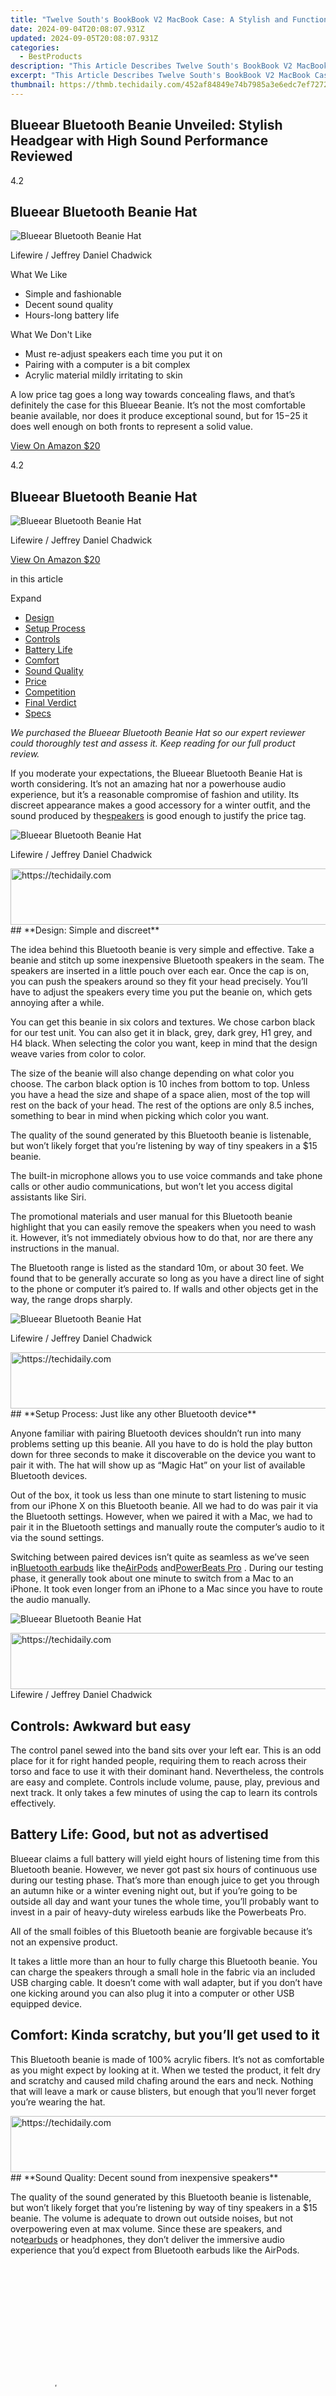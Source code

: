 ```yaml
---
title: "Twelve South's BookBook V2 MacBook Case: A Stylish and Functional Review"
date: 2024-09-04T20:08:07.931Z
updated: 2024-09-05T20:08:07.931Z
categories:
  - BestProducts
description: "This Article Describes Twelve South's BookBook V2 MacBook Case: A Stylish and Functional Review"
excerpt: "This Article Describes Twelve South's BookBook V2 MacBook Case: A Stylish and Functional Review"
thumbnail: https://thmb.techidaily.com/452af84849e74b7985a3e6edc7ef7272ddba7eb347d5e3359e01777aab493b95.png
---
```


## Blueear Bluetooth Beanie Unveiled: Stylish Headgear with High Sound Performance Reviewed

4.2

## Blueear Bluetooth Beanie Hat

![Blueear Bluetooth Beanie Hat](https://www.lifewire.com/thmb/doY_zCxSysBLDibywXLN58DqFNo=/1000x1000/filters:no_upscale():max_bytes(150000):strip_icc():format(webp)/02LW4159779_HeroSquare-d9847be4cedf4a279be58a3ffe96bd06.jpg)

 Lifewire / Jeffrey Daniel Chadwick

 What We Like

* Simple and fashionable
* Decent sound quality
* Hours-long battery life

 What We Don't Like

* Must re-adjust speakers each time you put it on
* Pairing with a computer is a bit complex
* Acrylic material mildly irritating to skin

 A low price tag goes a long way towards concealing flaws, and that’s definitely the case for this Blueear Beanie. It’s not the most comfortable beanie available, nor does it produce exceptional sound, but for $15-$25 it does well enough on both fronts to represent a solid value.

[View On Amazon $20](https://www.amazon.com/dp/B00XL5UPP6?tag=lifewire-onsite-prod-20&ascsubtag=4774395%7Cnd41f1c076c6545559b4fa19e760871e519%7CB00XL5UPP6)

4.2

## Blueear Bluetooth Beanie Hat

![Blueear Bluetooth Beanie Hat](https://www.lifewire.com/thmb/AjDXKp_HcU3-156-Y8LLC7h-Ppc=/450x450/filters:no_upscale():max_bytes(150000):strip_icc():format(webp)/02LW4159779_HeroSquare-d9847be4cedf4a279be58a3ffe96bd06.jpg)

 Lifewire / Jeffrey Daniel Chadwick

[View On Amazon $20](https://www.amazon.com/dp/B00XL5UPP6?tag=lifewire-onsite-prod-20&ascsubtag=4774395%7Cnd41f1c076c6545559b4fa19e760871e519%7CB00XL5UPP6)

 in this article

 Expand

* [Design](https://www.lifewire.com/#toc-design-simple-and-discreet)
* [Setup Process](https://www.lifewire.com/#toc-setup-process-just-like-any-other-bluetooth-device)
* [Controls](https://www.lifewire.com/#toc-controls-awkward-but-easy)
* [Battery Life](https://www.lifewire.com/#toc-battery-life-good-but-not-as-advertised)
* [Comfort](https://www.lifewire.com/#toc-comfort-kinda-scratchy-but-youll-get-used-to-it)
* [Sound Quality](https://www.lifewire.com/#toc-sound-quality-decent-sound-from-inexpensive-speakers)
* [Price](https://www.lifewire.com/#toc-price-inexpensive-enough-to-take-a-chance-on)
* [Competition](https://www.lifewire.com/#toc-blueear-bluetooth-beanie-hat-vs-rotibox-bluetooth-beanie-hat)
* [Final Verdict](https://www.lifewire.com/#toc-final-verdict)
* [Specs](https://www.lifewire.com/#toc-full-spec)

 _We purchased the Blueear Bluetooth Beanie Hat so our expert reviewer could thoroughly test and assess it. Keep reading for our full product review._

 If you moderate your expectations, the Blueear Bluetooth Beanie Hat is worth considering. It’s not an amazing hat nor a powerhouse audio experience, but it’s a reasonable compromise of fashion and utility. Its discreet appearance makes a good accessory for a winter outfit, and the sound produced by the[speakers](https://www.lifewire.com/all-about-speakers-4125129) is good enough to justify the price tag.

![Blueear Bluetooth Beanie Hat](https://www.lifewire.com/thmb/IcCCPdp0TK1sbRWzr9VsPydtSLY=/1500x0/filters:no_upscale():max_bytes(150000):strip_icc():format(webp)/02LW4159779_05-73c2b4a42b6b43f48ac4d02283d02657.jpg)

 Lifewire / Jeffrey Daniel Chadwick

<!-- affiliate ads begin -->
<a href="https://aligracehair.sjv.io/c/5597632/1925489/19272" target="_top" id="1925489">
  <img src="//a.impactradius-go.com/display-ad/19272-1925489" border="0" alt="https://techidaily.com" width="728" height="90"/>
</a>
<img height="0" width="0" src="https://aligracehair.sjv.io/i/5597632/1925489/19272" style="position:absolute;visibility:hidden;" border="0" />
<!-- affiliate ads end -->
## **Design: Simple and discreet**

 The idea behind this Bluetooth beanie is very simple and effective. Take a beanie and stitch up some inexpensive Bluetooth speakers in the seam. The speakers are inserted in a little pouch over each ear. Once the cap is on, you can push the speakers around so they fit your head precisely. You’ll have to adjust the speakers every time you put the beanie on, which gets annoying after a while.

 You can get this beanie in six colors and textures. We chose carbon black for our test unit. You can also get it in black, grey, dark grey, H1 grey, and H4 black. When selecting the color you want, keep in mind that the design weave varies from color to color.

 The size of the beanie will also change depending on what color you choose. The carbon black option is 10 inches from bottom to top. Unless you have a head the size and shape of a space alien, most of the top will rest on the back of your head. The rest of the options are only 8.5 inches, something to bear in mind when picking which color you want.

 The quality of the sound generated by this Bluetooth beanie is listenable, but won’t likely forget that you’re listening by way of tiny speakers in a $15 beanie.

 The built-in microphone allows you to use voice commands and take phone calls or other audio communications, but won’t let you access digital assistants like Siri.

 The promotional materials and user manual for this Bluetooth beanie highlight that you can easily remove the speakers when you need to wash it. However, it’s not immediately obvious how to do that, nor are there any instructions in the manual.

 The Bluetooth range is listed as the standard 10m, or about 30 feet. We found that to be generally accurate so long as you have a direct line of sight to the phone or computer it’s paired to. If walls and other objects get in the way, the range drops sharply.

![Blueear Bluetooth Beanie Hat](https://www.lifewire.com/thmb/3aVPDXCbn533gdsOOMrbCMHgUo8=/1500x0/filters:no_upscale():max_bytes(150000):strip_icc():format(webp)/02LW4159779_02-39d07d95367d404e8e36d49ecd0f6aaa.jpg)

 Lifewire / Jeffrey Daniel Chadwick

<!-- affiliate ads begin -->
<a href="https://appsumo.8odi.net/c/5597632/2068412/7443" target="_top" id="2068412">
  <img src="//a.impactradius-go.com/display-ad/7443-2068412" border="0" alt="https://techidaily.com" width="728" height="90"/>
</a>
<img height="0" width="0" src="https://appsumo.8odi.net/i/5597632/2068412/7443" style="position:absolute;visibility:hidden;" border="0" />
<!-- affiliate ads end -->
## **Setup Process: Just like any other Bluetooth device**

 Anyone familiar with pairing Bluetooth devices shouldn’t run into many problems setting up this beanie. All you have to do is hold the play button down for three seconds to make it discoverable on the device you want to pair it with. The hat will show up as “Magic Hat” on your list of available Bluetooth devices.

 Out of the box, it took us less than one minute to start listening to music from our iPhone X on this Bluetooth beanie. All we had to do was pair it via the Bluetooth settings. However, when we paired it with a Mac, we had to pair it in the Bluetooth settings and manually route the computer’s audio to it via the sound settings.

 Switching between paired devices isn’t quite as seamless as we’ve seen in[Bluetooth earbuds](https://www.lifewire.com/best-wireless-earbuds-4140480) like the[AirPods](https://www.lifewire.com/apple-airpods-review-4589511) and[PowerBeats Pro](https://www.lifewire.com/beats-powerbeats-pro-review-4694361) . During our testing phase, it generally took about one minute to switch from a Mac to an iPhone. It took even longer from an iPhone to a Mac since you have to route the audio manually.

![Blueear Bluetooth Beanie Hat](https://www.lifewire.com/thmb/vDgOpMTjzx4rXxlDNddSrWYNiDA=/1500x0/filters:no_upscale():max_bytes(150000):strip_icc():format(webp)/02LW4159779_06-ea3ea611fbf8423e9221af228b7c37e4.jpg)

<!-- affiliate ads begin -->
<a href="https://appsumo.8odi.net/c/5597632/2068408/7443" target="_top" id="2068408">
  <img src="//a.impactradius-go.com/display-ad/7443-2068408" border="0" alt="https://techidaily.com" width="728" height="90"/>
</a>
<img height="0" width="0" src="https://appsumo.8odi.net/i/5597632/2068408/7443" style="position:absolute;visibility:hidden;" border="0" />
<!-- affiliate ads end -->
 Lifewire / Jeffrey Daniel Chadwick

## **Controls: Awkward but easy**

 The control panel sewed into the band sits over your left ear. This is an odd place for it for right handed people, requiring them to reach across their torso and face to use it with their dominant hand. Nevertheless, the controls are easy and complete. Controls include volume, pause, play, previous and next track. It only takes a few minutes of using the cap to learn its controls effectively.

## **Battery Life: Good, but not as advertised**

 Blueear claims a full battery will yield eight hours of listening time from this Bluetooth beanie. However, we never got past six hours of continuous use during our testing phase. That’s more than enough juice to get you through an autumn hike or a winter evening night out, but if you’re going to be outside all day and want your tunes the whole time, you’ll probably want to invest in a pair of heavy-duty wireless earbuds like the Powerbeats Pro.

 All of the small foibles of this Bluetooth beanie are forgivable because it’s not an expensive product.

 It takes a little more than an hour to fully charge this Bluetooth beanie. You can charge the speakers through a small hole in the fabric via an included USB charging cable. It doesn’t come with wall adapter, but if you don’t have one kicking around you can also plug it into a computer or other USB equipped device.

## **Comfort: Kinda scratchy, but you’ll get used to it**

 This Bluetooth beanie is made of 100% acrylic fibers. It’s not as comfortable as you might expect by looking at it. When we tested the product, it felt dry and scratchy and caused mild chafing around the ears and neck. Nothing that will leave a mark or cause blisters, but enough that you’ll never forget you’re wearing the hat.

<!-- affiliate ads begin -->
<a href="https://aligracehair.sjv.io/c/5597632/1902309/19272" target="_top" id="1902309">
  <img src="//a.impactradius-go.com/display-ad/19272-1902309" border="0" alt="https://techidaily.com" width="728" height="90"/>
</a>
<img height="0" width="0" src="https://aligracehair.sjv.io/i/5597632/1902309/19272" style="position:absolute;visibility:hidden;" border="0" />
<!-- affiliate ads end -->
## **Sound Quality: Decent sound from inexpensive speakers**

 The quality of the sound generated by this Bluetooth beanie is listenable, but won’t likely forget that you’re listening by way of tiny speakers in a $15 beanie. The volume is adequate to drown out outside noises, but not overpowering even at max volume. Since these are speakers, and not[earbuds](https://www.lifewire.com/best-earbuds-4045320) or headphones, they don’t deliver the immersive audio experience that you’d expect from Bluetooth earbuds like the AirPods.

<!-- affiliate ads begin -->
<span id="1977004">
					<video width="128" height="480" style="cursor:pointer"
           poster="//a.impactradius-go.com/display-clicktoplayimage/1977004.png"
           onclick="if(!this.playClicked){this.play();this.setAttribute('controls',true);this.playClicked=true;}">
	   <source src="//a.impactradius-go.com/display-ad/22993-1977004">
	   <img src="//a.impactradius-go.com/display-clicktoplayimage/1977004.png" style="border: none; height: 100%; width: 100%; object-fit: contain">
	</video>
	<div style="width:80px;text-align:center"><a href="javascript:window.open(decodeURIComponent('https%3A%2F%2Fhomestyler.sjv.io%2Fc%2F5597632%2F1977004%2F22993'), '_blank');void(0);">Click here</a></div>
</span>
<img height="0" width="0" src="https://imp.pxf.io/i/5597632/1977004/22993" style="position:absolute;visibility:hidden;" border="0" />
<!-- affiliate ads end -->
## **Price: Inexpensive enough to take a chance on**

 All of the small foibles of this Bluetooth beanie are forgivable because it’s not an expensive product. Depending on the color you get, expect to pay between $15 and $25, with grey being the most expensive.

<!-- affiliate ads begin -->
<a href="https://appsumo.8odi.net/c/5597632/2123728/7443" target="_top" id="2123728">
  <img src="//a.impactradius-go.com/display-ad/7443-2123728" border="0" alt="https://techidaily.com" width="728" height="90"/>
</a>
<img height="0" width="0" src="https://appsumo.8odi.net/i/5597632/2123728/7443" style="position:absolute;visibility:hidden;" border="0" />
<!-- affiliate ads end -->
## **Blueear Bluetooth Beanie Hat vs. Rotibox Bluetooth Beanie Hat**

 We tested this wireless beanie side by side with the Rotibox Bluetooth Beanie Hat and the two are about comparable in design and function. But the Rotibox is a good deal more comfortable, and it produces better sound. The best thing Blueear has going for it is that it’s the least expensive wireless music beanie we reviewed.

[Rotibox Bluetooth Beanie Hat Review](https://www.lifewire.com/rotibox-bluetooth-beanie-hat-review-4774412)

 Final Verdict

 **If you’re looking for a superior, comfortable winter beanie or a powerful audio experience, this is not the product for you.**

 However, if you’re interested in an average beanie and decent sound at a bargain basement price, it’s a good pick. It’s a fashionable beanie that goes well with your winter wardrobe, and the Bluetooth speakers provide enough utility to make it more than a novelty.

## Specs

* Product Name  Bluetooth Beanie Hat
* Product Brand  Blueear
* MPN  X000SVULZ1
* Price  $23.00
* Weight  7.2 oz.
* Product Dimensions  9 x 1 x 10 in.
* Color  Black, Grey, Carbon Black, Dark Gray, H1 Gray
* Battery Life  6 hours (8 claimed)
* Wired/Wireless  Yes
* Wireless Range  33 ft
* Bluetooth Spec  V4.1+EDR


<ins class="adsbygoogle"
     style="display:block"
     data-ad-format="autorelaxed"
     data-ad-client="ca-pub-7571918770474297"
     data-ad-slot="1223367746"></ins>



<ins class="adsbygoogle"
     style="display:block"
     data-ad-client="ca-pub-7571918770474297"
     data-ad-slot="8358498916"
     data-ad-format="auto"
     data-full-width-responsive="true"></ins>

<span class="atpl-alsoreadstyle">Also read:</span>
<div><ul>
<li><a href="https://facebook-video-footage.techidaily.com/new-discovering-and-developing-your-personalized-mukbang-style-for-2024/"><u>[New] Discovering and Developing Your Personalized Mukbang Style for 2024</u></a></li>
<li><a href="https://fox-helps.techidaily.com/new-in-2024-cutest-drone-companions-for-little-ones/"><u>[New] In 2024, Cutest Drone Companions for Little Ones</u></a></li>
<li><a href="https://some-approaches.techidaily.com/new-the-key-to-dramatic-contrast-in-hdr-portrait-photography/"><u>[New] The Key to Dramatic Contrast in HDR Portrait Photography</u></a></li>
<li><a href="https://youtube-tips.techidaily.com/ed-from-phone-ideas-to-online-presence-simple-youtube-channel-creation-tips-for-2024/"><u>[Updated] From Phone Ideas to Online Presence  Simple YouTube Channel Creation Tips for 2024</u></a></li>
<li><a href="https://extra-skills.techidaily.com/updated-smartphonedslr-camerass-optimal-gimbals-uncovered-1-10/"><u>[Updated] Smartphone/DSLR Cameras's Optimal Gimbals Uncovered  #1-#10</u></a></li>
<li><a href="https://buynow-marvelous.techidaily.com/2023s-elite-guardians-the-premier-collection-of-iphone-14-pro-max-phone-cases/"><u>2023'S Elite Guardians: The Premier Collection of iPhone 14 Pro Max Phone Cases</u></a></li>
<li><a href="https://buynow-marvelous.techidaily.com/2023s-premier-list-choosing-the-ideal-projector-for-gamers/"><u>2023'S Premier List: Choosing the Ideal Projector for Gamers</u></a></li>
<li><a href="https://buynow-marvelous.techidaily.com/2023s-ultimate-selection-of-intelligent-blinds-for-your-home-or-office/"><u>2023'S Ultimate Selection of Intelligent Blinds for Your Home or Office</u></a></li>
<li><a href="https://extra-support.techidaily.com/2024-approved-pros-picks-of-handheld-stabilizers-ensuring-perfect-videos/"><u>2024 Approved  Pro's Picks of Handheld Stabilizers  Ensuring Perfect Videos</u></a></li>
<li><a href="https://buynow-marvelous.techidaily.com/affordable-high-quality-wireless-speakers-2024s-top-picks/"><u>Affordable High-Quality Wireless Speakers: 2024'S Top Picks</u></a></li>
<li><a href="https://buynow-marvelous.techidaily.com/could-the-end-be-near-for-roku-streambar-pro/"><u>Could the End Be Near for Roku StreamBar Pro?</u></a></li>
<li><a href="https://buynow-marvelous.techidaily.com/discover-the-leading-home-security-elite-smart-locks-ranking-for-2eplust2eplusr2024/"><u>Discover the Leading Home Security: Elite Smart Locks Ranking for 2E+t2e+r2024</u></a></li>
<li><a href="https://buynow-marvelous.techidaily.com/elite-selection-the-definitive-list-of-premium-monitors-tailored-for-photographers/"><u>Elite Selection: The Definitive List of Premium Monitors Tailored for Photographers</u></a></li>
<li><a href="https://fox-helps.techidaily.com/experts-guide-to-the-15-top-luts-for-gopro-films-for-2024/"><u>Expert's Guide to The 15 Top LUTs for GoPro Films for 2024</u></a></li>
<li><a href="https://buynow-tips.techidaily.com/exploring-imperator-rome-a-game-of-power-and-conquest/"><u>Exploring Imperator: Rome - A Game of Power and Conquest</u></a></li>
<li><a href="https://easy-unlock-android.techidaily.com/forgotten-the-voicemail-password-of-honor-magic-6-pro-try-these-fixes-by-drfone-android/"><u>Forgotten The Voicemail Password Of Honor Magic 6 Pro? Try These Fixes</u></a></li>
<li><a href="https://buynow-marvelous.techidaily.com/future-proofing-components/"><u>Future-Proofing Components</u></a></li>
<li><a href="https://buynow-marvelous.techidaily.com/how-spotifys-intelligent-music-curator-could-benefit-from-integrating-regional-headlines/"><u>How Spotify's Intelligent Music Curator Could Benefit From Integrating Regional Headlines</u></a></li>
<li><a href="https://hardware-updates.techidaily.com/how-to-efficiently-find-and-update-the-hp-laserjet-pro-m402n-printer-driver-for-windows-computers/"><u>How to Efficiently Find and Update the HP LaserJet Pro M402n Printer Driver for Windows Computers</u></a></li>
<li><a href="https://techidaily.com/how-to-repair-apple-iphone-12-pro-system-issues-drfone-by-drfone-ios-system-repair-ios-system-repair/"><u>How To Repair Apple iPhone 12 Pro System Issues? | Dr.fone</u></a></li>
<li><a href="https://technical-tips.techidaily.com/how-to-troubleshoot-and-correct-coredll-not-found-problems-in-windows/"><u>How To Troubleshoot and Correct Core.dll Not Found Problems in Windows</u></a></li>
<li><a href="https://fox-that.techidaily.com/icloud-backup-woes-why-is-my-whatsapp-data-not-uploading-and-how-to-correct-it/"><u>ICloud Backup Woes: Why Is My WhatsApp Data Not Uploading and How to Correct It</u></a></li>
<li><a href="https://extra-resources.techidaily.com/in-2024-animation-tips-warped-type-techniques/"><u>In 2024, Animation Tips  Warped Type Techniques</u></a></li>
<li><a href="https://screen-mirror.techidaily.com/in-2024-how-to-do-realme-narzo-60-5g-screen-sharing-drfone-by-drfone-android/"><u>In 2024, How To Do Realme Narzo 60 5G Screen Sharing | Dr.fone</u></a></li>
<li><a href="https://hardware-help.techidaily.com/in-depth-analysis-of-asus-proart-pa32ucxr-mini-led-unparalleled-color-fidelity-for-professionals/"><u>In-Depth Analysis of Asus ProArt PA32UCXR Mini LED - Unparalleled Color Fidelity for Professionals</u></a></li>
<li><a href="https://buynow-marvelous.techidaily.com/leading-mirrorless-interchangeable-lens-options-for-photographers-ranked-and-reviewed/"><u>Leading Mirrorless Interchangeable Lens Options for Photographers - Ranked and Reviewed</u></a></li>
<li><a href="https://buynow-marvelous.techidaily.com/leading-samsung-smartphones-you-must-consider-this-year/"><u>Leading Samsung Smartphones You Must Consider This Year!</u></a></li>
<li><a href="https://buynow-marvelous.techidaily.com/maximizing-graphics-performance-ensuring-optimal-frames-per-second-fps-from-your-gpu/"><u>Maximizing Graphics Performance: Ensuring Optimal Frames Per Second (FPS) From Your GPU</u></a></li>
<li><a href="https://buynow-marvelous.techidaily.com/memorial-stadium-plaza-and-fieldturf-park/"><u>Memorial Stadium Plaza and FieldTurf Park</u></a></li>
<li><a href="https://buynow-marvelous.techidaily.com/navigating-tradition-and-innovation-why-paper-magazines-endure-amidst-digital-dominance/"><u>Navigating Tradition and Innovation: Why Paper Magazines Endure Amidst Digital Dominance</u></a></li>
<li><a href="https://buynow-marvelous.techidaily.com/netflix-vs-hulu-and-others-a-comprehensive-review-of-streaming-services/"><u>Netflix Vs. Hulu & Others: A Comprehensive Review of Streaming Services</u></a></li>
<li><a href="https://smart-video-editing.techidaily.com/new-2024-approved-avidemux-sound-repair-expert-solutions/"><u>New 2024 Approved Avidemux Sound Repair Expert Solutions</u></a></li>
<li><a href="https://smart-video-creator.techidaily.com/new-2024-approved-the-professionals-choice-for-mac-adobe-premiere-pro-video-editor/"><u>New 2024 Approved The Professionals Choice for Mac Adobe Premiere Pro Video Editor</u></a></li>
<li><a href="https://win11.techidaily.com/pixel-perfection-embedding-zip-files-in-windows-images-unseen/"><u>Pixel Perfection: Embedding Zip Files in Windows Images Unseen</u></a></li>
<li><a href="https://buynow-marvelous.techidaily.com/premier-choice-camera-strap-selections-expert-picks/"><u>Premier Choice Camera Strap Selections: Expert Picks</u></a></li>
<li><a href="https://windows11.techidaily.com/resolving-microsoft-store-issues-error-code-0x80072f17-fix/"><u>Resolving Microsoft Store Issues: Error Code 0X80072f17 Fix</u></a></li>
<li><a href="https://extra-hints.techidaily.com/revamping-online-speech-chromebooks-top-5-voice-alteration-tools-revealed/"><u>Revamping Online Speech  Chromebook's Top 5 Voice Alteration Tools Revealed</u></a></li>
<li><a href="https://buynow-marvelous.techidaily.com/reviving-retro-gaming-is-it-time-to-reboot-classics/"><u>Reviving Retro Gaming - Is It Time to Reboot Classics?</u></a></li>
<li><a href="https://buynow-marvelous.techidaily.com/revolutionize-playtime-with-these-six-features-from-the-sony-dualsense-edge-controller/"><u>Revolutionize Playtime with These Six Features From the Sony DualSense Edge Controller</u></a></li>
<li><a href="https://buynow-marvelous.techidaily.com/revolutionizing-portable-play-on-ipad-the-delta-emulator-arrives-with-cutting-edge-display-controls-for-nintendo-ds-games/"><u>Revolutionizing Portable Play on iPad – The Delta Emulator Arrives with Cutting-Edge Display Controls for Nintendo DS Games</u></a></li>
<li><a href="https://buynow-marvelous.techidaily.com/step-by-step-tutorial-saving-youtube-media-for-smartphones-and-tablets/"><u>Step-by-Step Tutorial: Saving YouTube Media for Smartphones and Tablets</u></a></li>
<li><a href="https://buynow-marvelous.techidaily.com/techie-treasures-top-budget-friendly-gadgets-from-how-to-geek-for-the-festive-season-of-2021/"><u>Techie Treasures: Top Budget-Friendly Gadgets From How-To Geek for the Festive Season of 2021</u></a></li>
<li><a href="https://buynow-marvelous.techidaily.com/the-atari-the400-mini-reimagined-rediscovering-vintage-computer-game-delights-in-a-contemporary-package/"><u>The Atari THE400 Mini Reimagined - Rediscovering Vintage Computer Game Delights in a Contemporary Package</u></a></li>
<li><a href="https://buynow-help.techidaily.com/the-definitive-guide-to-choosing-a-superior-keyboard-experience-microsoft-surface-ergo-model-evaluation/"><u>The Definitive Guide to Choosing a Superior Keyboard Experience: Microsoft Surface Ergo Model Evaluation</u></a></li>
<li><a href="https://buynow-marvelous.techidaily.com/the-emergence-of-playable-content-on-videostreaming-services-and-news-portals-whats-driving-it/"><u>The Emergence of Playable Content on Videostreaming Services & News Portals - What's Driving It?</u></a></li>
<li><a href="https://buynow-marvelous.techidaily.com/the-how-to-geek-recommendations-unbeatable-tech-picks-for-gamers-this-festive-holiday-season/"><u>The How-To Geek Recommendations: Unbeatable Tech Picks for Gamers This Festive Holiday Season!</u></a></li>
<li><a href="https://buynow-marvelous.techidaily.com/the-most-durable-and-stylish-iphone-14-cases-s-marketplace/"><u>The Most Durable and Stylish iPhone 14 Cases 'S Marketplace</u></a></li>
<li><a href="https://buynow-marvelous.techidaily.com/the-travelers-guide-to-preparing-movies-and-series-for-offline-watching-on-planes-or-anywhere-else/"><u>The Traveler's Guide to Preparing Movies and Series for Offline Watching on Planes or Anywhere Else</u></a></li>
<li><a href="https://buynow-marvelous.techidaily.com/the-ultimate-evolution-of-pc-gaming-thriving-despite-initial-download-hassles/"><u>The Ultimate Evolution of PC Gaming: Thriving Despite Initial Download Hassles</u></a></li>
<li><a href="https://buynow-marvelous.techidaily.com/the-ultimate-guide-to-observing-the-spectacular-perseid-meteor-event/"><u>The Ultimate Guide to Observing the Spectacular Perseid Meteor Event</u></a></li>
<li><a href="https://sim-unlock.techidaily.com/tips-and-tricks-to-tell-if-your-apple-iphone-15-pro-is-unlocked-by-drfone-ios/"><u>Tips And Tricks To Tell if Your Apple iPhone 15 Pro Is Unlocked</u></a></li>
<li><a href="https://buynow-marvelous.techidaily.com/top-ranked-bookshelf-speaker-reviews-find-your-perfect-sound/"><u>Top-Ranked Bookshelf Speaker Reviews: Find Your Perfect Sound</u></a></li>
<li><a href="https://buynow-marvelous.techidaily.com/ultimate-2024-smartphone-mounts-ranking-for-perfect-video-shooting-experience/"><u>Ultimate 2024 Smartphone Mounts Ranking for Perfect Video Shooting Experience</u></a></li>
<li><a href="https://buynow-marvelous.techidaily.com/unfinished-business-key-ps4-functions-yet-to-debut-on-ps5/"><u>Unfinished Business: Key PS4 Functions Yet to Debut on PS5</u></a></li>
<li><a href="https://games-able.techidaily.com/unleash-pc-potential-with-4-major-upgrades-from-corsairs-icue-link/"><u>Unleash PC Potential with 4 Major Upgrades From Corsair's iCUE Link</u></a></li>
<li><a href="https://buynow-marvelous.techidaily.com/walmart-acquires-vizios-advertising-division-in-strategic-expansion/"><u>Walmart Acquires Vizio's Advertising Division in Strategic Expansion</u></a></li>
<li><a href="https://buynow-marvelous.techidaily.com/why-now-is-the-perfect-moment-to-begin-your-blu-ray-treasury-believe-us/"><u>Why Now Is the Perfect Moment to Begin Your Blu-Ray Treasury – Believe Us!</u></a></li>
<li><a href="https://buynow-marvelous.techidaily.com/wireless-connectivity-setting-up-your-ps5-dualsense-controller-with-windows-10/"><u>Wireless Connectivity: Setting Up Your PS5 DualSense Controller with Windows 10</u></a></li>
</ul></div>
